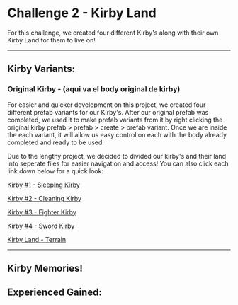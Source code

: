 # Challenge 2 - Kirby Land

For this challenge, we created four different Kirby's along with their own Kirby Land for them to live on!

---

## Kirby Variants:

### Original Kirby - (aqui va el body original de kirby)


For easier and quicker development on this project, we created four different prefab variants for our Kirby's. After our original prefab was completed, 
we used it to make prefab variants from it by right clicking the original kirby prefab > prefab > create > prefab variant. Once we are inside the each variant, it will allow us easy control on each with the body already completed and ready to be used.

Due to the lengthy project, we decided to divided our kirby's and their land into seperate files for easier navigation and access! You can also click each link down below for a quick look:

[Kirby #1 - Sleeping Kirby](https://github.com/gamedev4995/Challenge-2/blob/4c9728b1a470ca71717015b0f1857a138bea5b6c/Kirby%20%231%20-%20Sleeping%20Kirby.md)

[Kirby #2 - Cleaning Kirby](https://github.com/gamedev4995/Challenge-2/blob/61a4ce3e09f2fbe9f8365f3b0fbe80f9ef019401/Kirby%20%232%20-%20Cleaning%20Kirby.md)

[Kirby #3 - Fighter Kirby](https://github.com/gamedev4995/Challenge-2/blob/2e21d86fcb9ef1b4d29a34bc6ca4f7cc7e700c2d/Kirby%20%233%20-%20Fighter%20Kirby.md)

[Kirby #4 - Sword Kirby](https://github.com/gamedev4995/Challenge-2/blob/8f2c4abdf5b23050ab1f98b41119b1cff9acdc40/Kirby%20%234%20-%20Sword%20Kirby.md)

[Kirby Land - Terrain](https://github.com/gamedev4995/Challenge-2/blob/1f5b13038e4a4171ef0a54935d185829d827f283/Kirby%20Land%20-%20Terrain.md)

---

## Kirby Memories!


## Experienced Gained:




